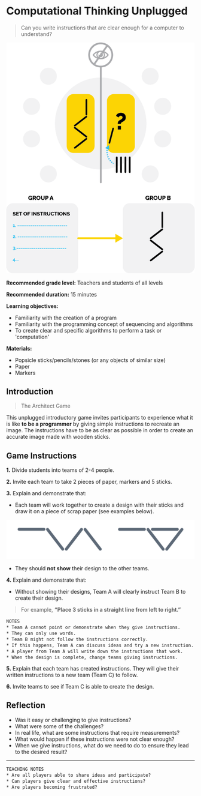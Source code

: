 # Computational Thinking Unplugged
> Can you write instructions that are clear enough for a computer to understand?

![](./assets/images/am-unplugged/game.png)

**Recommended grade level:** Teachers and students of all levels

**Recommended duration:** 15 minutes

**Learning objectives:** 
* Familiarity with the creation of a program
* Familiarity with the programming concept of sequencing and algorithms
* To create clear and specific algorithms to perform a task or 'computation'

**Materials:**
* Popsicle sticks/pencils/stones (or any objects of similar size)
* Paper
* Markers

## Introduction 
> The Architect Game

This unplugged introductory game invites participants to experience what it is like **to be a programmer** by giving simple instructions to recreate an image. The instructions have to be as clear as possible in order to create an accurate image made with wooden sticks.

## Game Instructions

**1.** Divide students into teams of 2-4 people.

**2.** Invite each team to take 2 pieces of paper, markers and 5 sticks.

**3.** Explain and demonstrate that:

* Each team will work together to create a design with their sticks and draw it on a piece of scrap paper (see examples below).

![](./assets/images/am-unplugged/sticks.png)

* They should **not show** their design to the other teams.

**4.** Explain and demonstrate that:
* Without showing their designs, Team A will clearly instruct Team B to create their design. 

>For example, **“Place 3 sticks in a straight line from left to right.”**

	NOTES
	* Team A cannot point or demonstrate when they give instructions. 
	* They can only use words.
	* Team B might not follow the instructions correctly. 
	* If this happens, Team A can discuss ideas and try a new instruction.
	* A player from Team A will write down the instructions that work.
	* When the design is complete, change teams giving instructions.

**5.** Explain that each team has created instructions. They will give their written instructions to a new team (Team C) to follow.

**6.** Invite teams to see if Team C is able to create the design.


## Reflection

* Was it easy or challenging to give instructions?
* What were some of the challenges?
* In real life, what are some instructions that require measurements?
* What would happen if these instructions were not clear enough?
* When we give instructions, what do we need to do to ensure they lead to the desired result?
---

	TEACHING NOTES
	* Are all players able to share ideas and participate?
    * Can players give clear and effective instructions?
	* Are players becoming frustrated?
